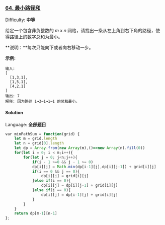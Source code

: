 ### [64\. 最小路径和](https://leetcode-cn.com/problems/minimum-path-sum/)

Difficulty: **中等**


给定一个包含非负整数的 _m_ x _n_ 网格，请找出一条从左上角到右下角的路径，使得路径上的数字总和为最小。

**说明：**每次只能向下或者向右移动一步。

**示例:**

```
输入:
[
  [1,3,1],
  [1,5,1],
  [4,2,1]
]
输出: 7
解释: 因为路径 1→3→1→1→1 的总和最小。
```


#### Solution

Language: **全部题目**

```js
​var minPathSum = function(grid) {
    let m = grid.length
    let n = grid[0].length
    let dp = Array.from(new Array(m),()=>new Array(n).fill(0))
    for(let i = 0; i < m;i++){
        for(let j = 0; j<n;j++){
            if(i - 1 >=0 && j - 1 >= 0)
            dp[i][j] = Math.min(dp[i-1][j],dp[i][j-1]) + grid[i][j]
            if(i == 0 && j == 0){
                dp[i][j] = grid[i][j]
            }else if(i == 0){
                dp[i][j] = dp[i][j-1] + grid[i][j]
            }else if(j == 0){
                dp[i][j] = dp[i-1][j] + grid[i][j]
            }
        }
    }
    return dp[m-1][n-1]
};
```
